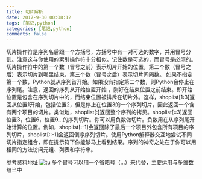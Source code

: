 ```yaml
---
title: 切片解析
date: 2017-9-30 00:08:12
tags: [笔记,python]
categories: [笔记,python]
comments: false
---
```



切片操作符是序列名后跟一个方括号，方括号中有一对可选的数字，并用冒号分割。注意这与你使用的索引操作符十分相似。记住数是可选的，而冒号是必须的。
切片操作符中的第一个数（冒号之前）表示切片开始的位置，第二个数（冒号之后）表示切片到哪里结束，第三个数（冒号之后）表示切片间隔数。
如果不指定第一个数，Python就从序列首开始。如果没有指定第二个数，则Python会停止在序列尾。注意，返回的序列从开始位置开始 ，刚好在结束位置之前结束。即开始位置是包含在序列切片中的，而结束位置被排斥在切片外。这样，shoplist[1:3]返回从位置1开始，包括位置2，但是停止在位置3的一个序列切片，因此返回一个含有两个项目的切片。类似地，shoplist[:]返回整个序列的拷贝。shoplist[::3]返回位置3，位置6，位置9…的序列切片。你可以用负数做切片。负数用在从序列尾开始计算的位置。例如，shoplist[:-1]会返回除了最后一个项目外包含所有项目的序列切片，shoplist[::-1]会返回倒序序列切片。使用Python解释器交互地尝试不同切片指定组合，即在提示符下你能够马上看到结果。序列的神奇之处在于你可以用相同的方法访问元组、列表和字符串。

[参考资料地址](http://blog.csdn.net/anneqiqi/article/details/61918181)
![tu](https://i.loli.net/2017/10/20/59e9cfde07249.png)
多个冒号可以用一个省略号（...）来代替，主要运用与多维数组当中
